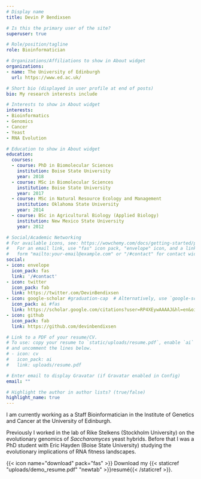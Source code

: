 ```yaml
---
# Display name
title: Devin P Bendixsen

# Is this the primary user of the site?
superuser: true

# Role/position/tagline
role: Bioinformatician

# Organizations/Affiliations to show in About widget
organizations:
- name: The University of Edinburgh
  url: https://www.ed.ac.uk/

# Short bio (displayed in user profile at end of posts)
bio: My research interests include 

# Interests to show in About widget
interests:
- Bioinformatics
- Genomics
- Cancer
- Yeast
- RNA Evolution

# Education to show in About widget
education:
  courses:
  - course: PhD in Biomolecular Sciences
    institution: Boise State University
    year: 2018
  - course: MSc in Biomolecular Sciences
    institution: Boise State University
    year: 2017
  - course: MSc in Natural Resource Ecology and Management
    institution: Oklahoma State University
    year: 2014  
  - course: BSc in Agricultural Biology (Applied Biology)
    institution: New Mexico State University
    year: 2012

# Social/Academic Networking
# For available icons, see: https://wowchemy.com/docs/getting-started/page-builder/#icons
#   For an email link, use "fas" icon pack, "envelope" icon, and a link in the
#   form "mailto:your-email@example.com" or "/#contact" for contact widget.
social:
- icon: envelope
  icon_pack: fas
  link: '/#contact'
- icon: twitter
  icon_pack: fab
  link: https://twitter.com/DevinBendixsen
- icon: google-scholar #graduation-cap  # Alternatively, use `google-scholar` icon from `ai` icon pack
  icon_pack: ai #fas
  link: https://scholar.google.com/citations?user=RP4XEywAAAAJ&hl=en&oi=ao
- icon: github
  icon_pack: fab
  link: https://github.com/devinbendixsen

# Link to a PDF of your resume/CV.
# To use: copy your resume to `static/uploads/resume.pdf`, enable `ai` icons in `params.toml`, 
# and uncomment the lines below.
# - icon: cv
#   icon_pack: ai
#   link: uploads/resume.pdf

# Enter email to display Gravatar (if Gravatar enabled in Config)
email: ""

# Highlight the author in author lists? (true/false)
highlight_name: true
---
```


I am currently working as a Staff Bioinformatician in the Institute of Genetics and Cancer at the University of Edinburgh.

Previously I worked in the lab of Rike Stelkens (Stockholm University) on the evolutionary genomics of _Saccharomyces_ yeast hybrids. Before that I was a PhD student with Eric Hayden (Boise State University) studying the evolutionary implications of RNA fitness landscapes.

{{< icon name="download" pack="fas" >}} Download my {{< staticref "uploads/demo_resume.pdf" "newtab" >}}resumé{{< /staticref >}}.

